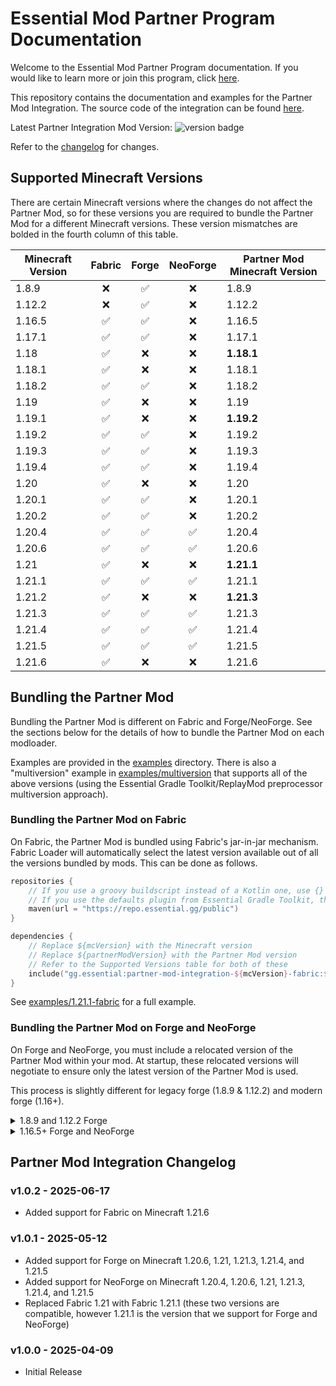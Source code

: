 # Essential Mod Partner Program Documentation

Welcome to the Essential Mod Partner Program documentation. If you would like to learn more or join this program,
click [here](https://essential.gg/wiki/partner-program).

This repository contains the documentation and examples for the Partner Mod Integration. The source code of the
integration can be found [here](https://github.com/EssentialGG/PartnerModIntegration).

Latest Partner Integration Mod Version:
<img alt="version badge" src="https://img.shields.io/maven-metadata/v?metadataUrl=https%3A%2F%2Frepo.essential.gg%2Fpublic%2Fgg%2Fessential%2Fpartner-mod-integration-1.12.2-forge%2Fmaven-metadata.xml">

Refer to the [changelog](#ad-mod-changelog) for changes.

## Supported Minecraft Versions

There are certain Minecraft versions where the changes do not affect the Partner Mod, so for these versions
you are required to bundle the Partner Mod for a different Minecraft versions. These version mismatches
are bolded in the fourth column of this table.

| Minecraft Version | Fabric | Forge | NeoForge | Partner Mod Minecraft Version |
|-------------------|:------:|:-----:|:--------:|-------------------------------|
| 1.8.9             |   ❌    |   ✅   |    ❌     | 1.8.9                         |
| 1.12.2            |   ❌    |   ✅   |    ❌     | 1.12.2                        |
| 1.16.5            |   ✅    |   ✅   |    ❌     | 1.16.5                        |
| 1.17.1            |   ✅    |   ✅   |    ❌     | 1.17.1                        |
| 1.18              |   ✅    |   ❌   |    ❌     | **1.18.1**                    |
| 1.18.1            |   ✅    |   ❌   |    ❌     | 1.18.1                        |
| 1.18.2            |   ✅    |   ✅   |    ❌     | 1.18.2                        |
| 1.19              |   ✅    |   ❌   |    ❌     | 1.19                          |
| 1.19.1            |   ✅    |   ❌   |    ❌     | **1.19.2**                    |
| 1.19.2            |   ✅    |   ✅   |    ❌     | 1.19.2                        |
| 1.19.3            |   ✅    |   ✅   |    ❌     | 1.19.3                        |
| 1.19.4            |   ✅    |   ✅   |    ❌     | 1.19.4                        |
| 1.20              |   ✅    |   ❌   |    ❌     | 1.20                          |
| 1.20.1            |   ✅    |   ✅   |    ❌     | 1.20.1                        |
| 1.20.2            |   ✅    |   ✅   |    ❌     | 1.20.2                        |
| 1.20.4            |   ✅    |   ✅   |    ✅     | 1.20.4                        |
| 1.20.6            |   ✅    |   ✅   |    ✅     | 1.20.6                        |
| 1.21              |   ✅    |   ❌   |    ❌     | **1.21.1**                    |
| 1.21.1            |   ✅    |   ✅   |    ✅     | 1.21.1                        |
| 1.21.2            |   ✅    |   ❌   |    ❌     | **1.21.3**                    |
| 1.21.3            |   ✅    |   ✅   |    ✅     | 1.21.3                        |
| 1.21.4            |   ✅    |   ✅   |    ✅     | 1.21.4                        |
| 1.21.5            |   ✅    |   ✅   |    ✅     | 1.21.5                        |
| 1.21.6            |   ✅    |   ❌   |    ❌     | 1.21.6                        |

## Bundling the Partner Mod

Bundling the Partner Mod is different on Fabric and Forge/NeoForge. See the sections below
for the details of how to bundle the Partner Mod on each modloader.

Examples are provided in the [examples](examples) directory. There is also a "multiversion" example
in [examples/multiversion](examples/multiversion) that supports all of the above versions
(using the Essential Gradle Toolkit/ReplayMod preprocessor multiversion approach).

### Bundling the Partner Mod on Fabric

On Fabric, the Partner Mod is bundled using Fabric's jar-in-jar mechanism. Fabric Loader will automatically select
the latest version available out of all the versions bundled by mods. This can be done as follows.

```kotlin
repositories {
    // If you use a groovy buildscript instead of a Kotlin one, use {} instead of ().
    // If you use the defaults plugin from Essential Gradle Toolkit, the repository is likely already added.
    maven(url = "https://repo.essential.gg/public")
}

dependencies {
    // Replace ${mcVersion} with the Minecraft version
    // Replace ${partnerModVersion} with the Partner Mod version
    // Refer to the Supported Versions table for both of these
    include("gg.essential:partner-mod-integration-${mcVersion}-fabric:${partnerModVersion}")
}
```

See [examples/1.21.1-fabric](examples/1.21.1-fabric) for a full example.

### Bundling the Partner Mod on Forge and NeoForge

On Forge and NeoForge, you must include a relocated version of the Partner Mod within your mod. At startup, these relocated versions
will negotiate to ensure only the latest version of the Partner Mod is used.

This process is slightly different for legacy forge (1.8.9 & 1.12.2) and modern forge (1.16+).

<details>
<summary>1.8.9 and 1.12.2 Forge</summary>

An example using the Kotlin buildscript can be found in [examples/1.12.2-forge](examples/1.12.2-forge)
and an example using the Groovy buildscript can be found in [examples/1.8.9-forge](examples/1.8.9-forge).

The following highlights the important sections (using the Kotlin buildscript, if using the Groovy buildscript
refer to the respective example).

```kotlin
plugins {
    // Load the shadow plugin.
    // We don't need to apply it since we don't want the default shadowJar task.
    id("com.gradleup.shadow") version "8.3.5" apply false
}

repositories {
    // If you use a groovy buildscript instead of a Kotlin one, use {} instead of ().
    // If you use the defaults plugin from Essential Gradle Toolkit, the repository is likely already added.
    maven(url = "https://repo.essential.gg/public")
}

// Replace this with a package within your mod package
val essentialPartnerModPackage = "com.example.mod.essentialpartnermod"

tasks.jar {
    manifest.attributes(
        // The main entry point of the Essential Partner mod is its core mod:
        "FMLCorePlugin" to "$essentialPartnerModPackage.asm.EssentialPartnerCoreMod",
        // If your mod already has its own core mod, you can have the Essential Partner core mod chain-load it:
        "EssentialPartnerCoreModDelegate" to "com.example.mod.asm.ExampleModCoreMod",
        // In any case, you'll likely also want to instruct Forge to load your regular mod, otherwise it'll only
        // load the core mod:
        "FMLCorePluginContainsFMLMod" to "Yes",
    )
}

// Replace ${mcVersion} with the Minecraft version
// Replace ${partnerModVersion} with the Partner Mod version
// Refer to the Supported Versions table for both of these
val essentialPartnerModDep = "gg.essential:partner-mod-integration-${mvVersion}-forge:${partnerModVersion}"

// Relocate Essential Ad into your mod's package
val relocatedEssentialPartnerModJar by tasks.registering(com.github.jengelman.gradle.plugins.shadow.tasks.ShadowJar::class) {
    destinationDirectory.set(layout.buildDirectory.dir("devlibs"))
    archiveFileName.set("essentialpartner.jar")
    inputs.property("essentialPartnerModPackage", essentialPartnerModPackage)
    val configuration = project.configurations.detachedConfiguration(project.dependencies.create(essentialPartnerModDep))
    dependsOn(configuration)
    from({ configuration.map { zipTree(it) } })
    exclude("mcmod.info", "META-INF/mods.toml", "META-INF/neoforge.mods.toml", "pack.mcmeta", "gg/essential/partnermod/EssentialPartnerMod.class")
    relocate("gg.essential.partnermod", essentialPartnerModPackage)
    filesMatching("gg/essential/partnermod/mixins.json") {
        filter { it.replace("gg.essential.partnermod", essentialPartnerModPackage) }
    }
}

// Include the relocated classes into your jar
tasks.jar {
    from(relocatedEssentialPartnerModJar.map { it.archiveFile }.map { zipTree(it) })
}
```

</details>

<details>
<summary>1.16.5+ Forge and NeoForge</summary>

An example using the Kotlin buildscript can be found in [examples/1.20.4-forge](examples/1.20.4-forge)
and an example using the Groovy buildscript can be found in [examples/1.16.5-forge](examples/1.16.5-forge).

The following highlights the important sections (using the Kotlin buildscript, if using the Groovy buildscript
refer to the respective example).

```kotlin
// Apply the shadow plugin
plugins {
    // Load the shadow plugin.
    // We don't need to apply it since we don't want the default shadowJar task.
    id("com.gradleup.shadow") version "8.3.5" apply false
}

repositories {
    // If you use a groovy buildscript instead of a Kotlin one, use {} instead of ().
    // If you use the defaults plugin from Essential Gradle Toolkit, the repository is likely already added.
    maven(url = "https://repo.essential.gg/public")
}

// Replace this with a package within your mod package
val essentialPartnerModPackage = "com.example.mod.essentialpartnermod"

tasks.jar {
    manifest.attributes(
        // The main entry point of the Essential Partner mod are its mixins.
        // Note that you may have to re-declare your own mixin configs here too depending on your build system.
        "MixinConfigs" to "${essentialPartnerModPackage.replace(".", "/")}/mixins.json,mixins.examplemod.json",
    )
}

// Replace ${mcVersion} with the Minecraft version
// Replace ${partnerModVersion} with the Partner Mod version
// Replace ${platform} with "forge" for Forge and "neoforge" for NeoForge 
// Refer to the Supported Versions table for both of these
val essentialPartnerModDep = "gg.essential:partner-mod-integration-${mcVersion}-${platform}:${partnerModVersion}"

// Relocate Essential Ad into your mod's package
val relocatedEssentialPartnerModJar by tasks.registering(com.github.jengelman.gradle.plugins.shadow.tasks.ShadowJar::class) {
    destinationDirectory.set(layout.buildDirectory.dir("devlibs"))
    archiveFileName.set("essentialpartner.jar")
    inputs.property("essentialPartnerModPackage", essentialPartnerModPackage)
    val configuration = project.configurations.detachedConfiguration(project.dependencies.create(essentialPartnerModDep))
    dependsOn(configuration)
    from({ configuration.map { zipTree(it) } })
    exclude("mcmod.info", "META-INF/mods.toml", "META-INF/neoforge.mods.toml", "pack.mcmeta", "gg/essential/partnermod/EssentialPartnerMod.class")
    relocate("gg.essential.partnermod", essentialPartnerModPackage)
    filesMatching("gg/essential/partnermod/mixins.json") {
        filter { it.replace("gg.essential.partnermod", essentialPartnerModPackage) }
    }
}

// Include the relocated classes into your jar
tasks.jar {
    from(relocatedEssentialPartnerModJar.map { it.archiveFile }.map { zipTree(it) })
}
```

</details>

## Partner Mod Integration Changelog

### v1.0.2 - 2025-06-17
- Added support for Fabric on Minecraft 1.21.6

### v1.0.1 - 2025-05-12
- Added support for Forge on Minecraft 1.20.6, 1.21, 1.21.3, 1.21.4, and 1.21.5
- Added support for NeoForge on Minecraft 1.20.4, 1.20.6, 1.21, 1.21.3, 1.21.4, and 1.21.5
- Replaced Fabric 1.21 with Fabric 1.21.1 (these two versions are compatible, however 1.21.1 is
the version that we support for Forge and NeoForge)

### v1.0.0 - 2025-04-09
- Initial Release
